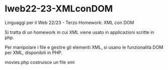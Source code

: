 # lweb22-23-XMLconDOM
Linguaggi per il Web 22/23 - Terzo Homework: XML con DOM

Si tratta di un homework in cui XML viene usato in applicazioni scritte in php.

Per manipolare i file e gestire gli elementi XML, si usano le funzionalità DOM per XML, disponibili in PHP.

movies.php costruisce un file xml
